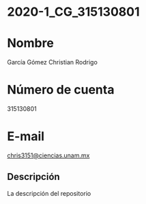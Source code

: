 # 2020-1_CG_315130801

# Nombre #
García Gómez Christian Rodrigo

# Número de cuenta #
315130801

# E-mail #
chris3151@ciencias.unam.mx

## Descripción ##
La descripción del repositorio